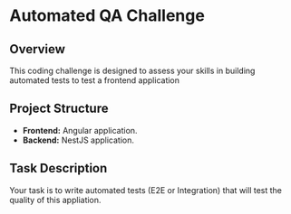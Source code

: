 # Automated QA Challenge

## Overview
This coding challenge is designed to assess your skills in building automated tests to test a frontend application

## Project Structure
- **Frontend:** Angular application.
- **Backend:** NestJS application.

## Task Description
Your task is to write automated tests (E2E or Integration) that will test the quality of this appliation. 
